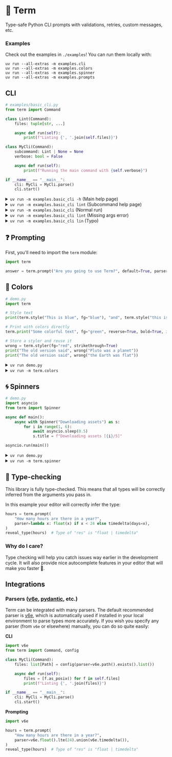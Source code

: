 # 🦄 Term

Type-safe Python CLI prompts with validations, retries, custom messages, etc.

### Examples

Check out the examples in `./examples`! You can run them locally with:
```
uv run --all-extras -m examples.cli
uv run --all-extras -m examples.colors
uv run --all-extras -m examples.spinner
uv run --all-extras -m examples.prompts
```

## CLI

```python
# examples/basic_cli.py
from term import Command

class Lint(Command):
    files: tuple[str, ...]

    async def run(self):
        print(f"Linting {', '.join(self.files)}")

class MyCli(Command):
    subcommand: Lint | None = None
    verbose: bool = False

    async def run(self):
        print(f"Running the main command with {self.verbose}")

if __name__ == "__main__":
    cli: MyCli = MyCli.parse()
    cli.start()
```

<details>
    <summary><code>uv run -m examples.basic_cli -h</code> (Main help page)</summary>
    <p align="center">
        <img width="1694" alt="image" src="https://github.com/user-attachments/assets/91279a3e-cecd-4ac3-a1e7-38507b1d8ddb" />
    </p>
</details>

<details>
    <summary><code>uv run -m examples.basic_cli lint</code> (Subcommand help page)</summary>
    <p align="center">
        <img width="1694" alt="image" src="https://github.com/user-attachments/assets/e1222650-2d5b-44c6-a0ef-b085adcab30e" />
    </p>
</details>

<details>
    <summary><code>uv run -m examples.basic_cli</code> (Normal run)</summary>
    <p align="center">
        <img width="609" alt="image" src="https://github.com/user-attachments/assets/d085ba81-f9fd-472e-9bb7-1a788d918b16" />
    </p>
</details>

<details>
    <summary><code>uv run -m examples.basic_cli lint</code> (Missing args error)</summary>
    <p align="center">
        <img width="1692" alt="image" src="https://github.com/user-attachments/assets/f4e08d8f-affd-4e74-9dc2-d4baa7be0f62" />
    </p>
</details>

<details>
    <summary><code>uv run -m examples.basic_cli lin</code> (Typo)</summary>
    <p align="center">
        <img width="1696" alt="image" src="https://github.com/user-attachments/assets/c75b2cb0-2f2e-4907-86cb-2f62122c0c70" />
    </p>
</details>


## ❓ Prompting

First, you'll need to import the `term` module:
```python
import term

answer = term.prompt("Are you going to use Term?", default=True, parser=bool)
```

## 🌈 Colors



```python
# demo.py
import term

# Style text
print(term.style("This is blue", fg="blue"), "and", term.style("this is red", fg="red"))

# Print with colors directly
term.print("Some colorful text", fg="green", reverse=True, bold=True, italic=True)

# Store a styler and reuse it
wrong = term.styler(fg="red", strikethrough=True)
print("The old version said", wrong("Pluto was a planet"))
print("The old version said", wrong("the Earth was flat"))
```

<details>
    <summary><code>uv run demo.py</code></summary>
    <p align="center">
      <img width="487" alt="image" src="https://github.com/user-attachments/assets/0ee3b49d-0358-4d8c-8704-2da89529b4f5" />
    </p>
</details>

<details>
    <summary><code>uv run -m term.colors</code></summary>
    <p align="center">
        <img width="974" alt="image" src="https://github.com/user-attachments/assets/9340d828-f7ce-491c-b0a8-6a666f7b7caf" />
    </p>
</details>


## 🌀 Spinners

```python
# demo.py
import asyncio
from term import Spinner

async def main():
    async with Spinner("Downloading assets") as s:
        for i in range(1, 6):
            await asyncio.sleep(0.5)
            s.title = f"Downloading assets [{i}/5]"

asyncio.run(main())
```

<details>
    <summary><code>uv run demo.py</code></summary>
    <p align="center">
      <video src="https://github.com/user-attachments/assets/c0b4dc28-f6d4-4891-a9fa-be410119bd83" />
    </p>
</details>

<details>
    <summary><code>uv run -m term.spinner</code></summary>
    <p align="center">
      <video src="https://github.com/user-attachments/assets/f641a4fe-59fa-4bc1-b31a-bb642c507a20" />
    </p>
</details>


## 🐍 Type-checking

This library is fully type-checked. This means that all types will be correctly inferred
from the arguments you pass in.

In this example your editor will correctly infer the type:
```python
hours = term.prompt(
    "How many hours are there in a year?",
    parser=lambda x: float(x) if x < 24 else timedelta(days=x),
)
reveal_type(hours)  # Type of "res" is "float | timedelta"
```

### Why do I care?

Type checking will help you catch issues way earlier in the development cycle. It will also
provide nice autocomplete features in your editor that will make you faster 󱐋.

## Integrations

### Parsers ([v6e](https://github.com/danimelchor/v6e), [pydantic](https://github.com/pydantic/pydantic), etc.)

Term can be integrated with many parsers. The default recommended parser is [v6e](https://github.com/danimelchor/v6e), which is automatically used if installed in your local environment to parse types more accurately. If you wish you specify any parser (from `v6e` or elsewhere) manually, you can do so quite easily:

**CLI**
```python
import v6e
from term import Command, config

class MyCli(Command):
    files: list[Path] = config(parser=v6e.path().exists().list())

    async def run(self):
        files = [f.as_posix() for f in self.files]
        print(f"Linting {', '.join(files)}")

if __name__ == "__main__":
    cli: MyCli = MyCli.parse()
    cli.start()
```

**Prompting**

```python
import v6e

hours = term.prompt(
    "How many hours are there in a year?",
    parser=v6e.float().lte(24).union(v6e.timedelta()),
)
reveal_type(hours)  # Type of "res" is "float | timedelta"
```
